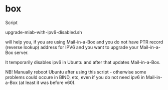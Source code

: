 # box

Script 

upgrade-miab-with-ipv6-disabled.sh

will help you, if you are using Mail-in-a-Box and you do not have PTR record (reverse lookup) address for IPV6 and you want to upgrade your Mail-in-a-Box server.

It temporarily disables ipv6 in Ubuntu and after that updates Mail-in-a-Box.

NB! Manually reboot Ubuntu after using this script - otherwise some problems could occure in BIND, etc, even if you do not need ipv6 in Mail-in-a-Box (at least it was before v60).
